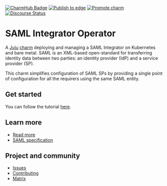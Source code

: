 [![CharmHub Badge](https://charmhub.io/saml-integrator/badge.svg)](https://charmhub.io/saml-integrator)
[![Publish to edge](https://github.com/canonical/saml-integrator-operator/actions/workflows/publish_charm.yaml/badge.svg)](https://github.com/canonical/saml-integrator-operator/actions/workflows/publish_charm.yaml)
[![Promote charm](https://github.com/canonical/saml-integrator-operator/actions/workflows/promote_charm.yaml/badge.svg)](https://github.com/canonical/saml-integrator-operator/actions/workflows/promote_charm.yaml)
[![Discourse Status](https://img.shields.io/discourse/status?server=https%3A%2F%2Fdiscourse.charmhub.io&style=flat&label=CharmHub%20Discourse)](https://discourse.charmhub.io)

# SAML Integrator Operator

A [Juju](https://juju.is/) [charm](https://juju.is/docs/olm/charmed-operators)
deploying and managing a SAML Integrator on Kubernetes and bare metal. SAML
is an XML-based open-standard for transferring identity data between two parties:
an identity provider (IdP) and a service provider (SP).

This charm simplifies configuration of SAML SPs by providing a single point
of configuration for all the requirers using the same SAML entity.

## Get started

You can follow the tutorial [here](https://charmhub.io/saml-integrator/docs/tutorial-getting-started).

## Learn more
* [Read more](https://charmhub.io/saml-integrator)
* [SAML specification](https://www.oasis-open.org/standard/saml/)

## Project and community
* [Issues](https://github.com/canonical/saml-integrator-operator/issues)
* [Contributing](https://charmhub.io/saml-integrator/docs/how-to-contribute)
* [Matrix](https://matrix.to/#/#charmhub-charmdev:ubuntu.com)
